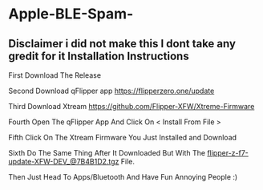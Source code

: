 # Apple-BLE-Spam-
Disclaimer i did not make this I dont take any gredit for it
Installation Instructions 
------------------------------------------------------------
First Download The Release 


Second Download qFlipper app https://flipperzero.one/update


Third Download Xtream https://github.com/Flipper-XFW/Xtreme-Firmware


Fourth Open The qFlipper App And Click On < Install From File >


Fifth Click On The Xtream Firmware You Just Installed and Download 


Sixth Do The Same Thing After It Downloaded But With The flipper-z-f7-update-XFW-DEV_@7B4B1D2.tgz File.


Then Just Head To Apps/Bluetooth And Have Fun Annoying People :)
